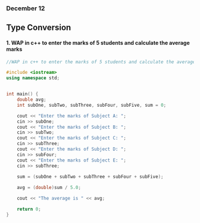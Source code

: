 ### December 12

## Type Conversion

#### 1. WAP in c++ to enter the marks of 5 students and calculate the average marks

```cpp
//WAP in c++ to enter the marks of 5 students and calculate the average marks

#include <iostream>
using namespace std;


int main() {
    double avg;
    int subOne, subTwo, subThree, subFour, subFive, sum = 0;

    cout << "Enter the marks of Subject A: ";
    cin >> subOne;
    cout << "Enter the marks of Subject B: ";
    cin >> subTwo;
    cout << "Enter the marks of Subject C: ";
    cin >> subThree;
    cout << "Enter the marks of Subject D: ";
    cin >> subFour;
    cout << "Enter the marks of Subject E: ";
    cin >> subThree;
    
    sum = (subOne + subTwo + subThree + subFour + subFive);

    avg = (double)sum / 5.0;

    cout << "The average is " << avg;

    return 0;
}
```
